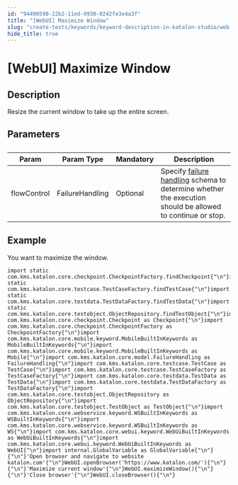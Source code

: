 ```yaml
---
id: "94490590-22b2-11ed-9930-0242fe3e4a3f"
title: "[WebUI] Maximize Window"
slug: "create-tests/keywords/keyword-description-in-katalon-studio/web-ui-keywords/webui-maximize-window"
hide_title: true
---
```


# <a id="id_0" class="anchor_top_offset"/><a id="ariaid-title1" class="anchor_top_offset"/>[WebUI] Maximize Window


## <a id="id_0__id_1" class="anchor_top_offset"/>Description  

              
<p xmlns="http://www.w3.org/1999/xhtml" className="p">Resize the current window to take up the entire screen.</p> 
      

## <a id="id_0__id_2" class="anchor_top_offset"/>Parameters  

              
<table xmlns="http://www.w3.org/1999/xhtml" className="table anchor_top_offset" id="id_0__e16773f6-43d4-4f97-9571-36c021d0976c"><caption /><thead className="thead"><tr className><th className="entry anchor_top_offset" id="id_0__e16773f6-43d4-4f97-9571-36c021d0976c__entry__1">Param</th><th className="entry anchor_top_offset" id="id_0__e16773f6-43d4-4f97-9571-36c021d0976c__entry__2">Param Type</th><th className="entry anchor_top_offset" id="id_0__e16773f6-43d4-4f97-9571-36c021d0976c__entry__3">Mandatory</th><th className="entry anchor_top_offset" id="id_0__e16773f6-43d4-4f97-9571-36c021d0976c__entry__4">Description</th></tr></thead><tbody className="tbody"><tr className><td className="entry" headers="id_0__e16773f6-43d4-4f97-9571-36c021d0976c__entry__1 id_0__e16773f6-43d4-4f97-9571-36c021d0976c__entry__2 id_0__e16773f6-43d4-4f97-9571-36c021d0976c__entry__3 id_0__e16773f6-43d4-4f97-9571-36c021d0976c__entry__4 ">flowControl</td><td className="entry" headers="id_0__e16773f6-43d4-4f97-9571-36c021d0976c__entry__1 id_0__e16773f6-43d4-4f97-9571-36c021d0976c__entry__2 id_0__e16773f6-43d4-4f97-9571-36c021d0976c__entry__3 id_0__e16773f6-43d4-4f97-9571-36c021d0976c__entry__4 ">FailureHandling</td><td className="entry" headers="id_0__e16773f6-43d4-4f97-9571-36c021d0976c__entry__1 id_0__e16773f6-43d4-4f97-9571-36c021d0976c__entry__2 id_0__e16773f6-43d4-4f97-9571-36c021d0976c__entry__3 id_0__e16773f6-43d4-4f97-9571-36c021d0976c__entry__4 ">Optional</td><td className="entry" headers="id_0__e16773f6-43d4-4f97-9571-36c021d0976c__entry__1 id_0__e16773f6-43d4-4f97-9571-36c021d0976c__entry__2 id_0__e16773f6-43d4-4f97-9571-36c021d0976c__entry__3 id_0__e16773f6-43d4-4f97-9571-36c021d0976c__entry__4 ">Specify <a className="xref" href="/docs/maintain/configure-failure-handling-settings-in-katalon-studio">failure handling</a> schema to         determine whether the execution should be allowed to continue or         stop.</td></tr></tbody></table> 
      

## <a id="id_0__id_3" class="anchor_top_offset"/>Example 

              
<p xmlns="http://www.w3.org/1999/xhtml" className="p">You want to maximize the window.</p> 
              
<pre xmlns="http://www.w3.org/1999/xhtml" className="pre codeblock"><code>import static com.kms.katalon.core.checkpoint.CheckpointFactory.findCheckpoint{"\n"}import static com.kms.katalon.core.testcase.TestCaseFactory.findTestCase{"\n"}import static com.kms.katalon.core.testdata.TestDataFactory.findTestData{"\n"}import static com.kms.katalon.core.testobject.ObjectRepository.findTestObject{"\n"}import com.kms.katalon.core.checkpoint.Checkpoint as Checkpoint{"\n"}import com.kms.katalon.core.checkpoint.CheckpointFactory as CheckpointFactory{"\n"}import com.kms.katalon.core.mobile.keyword.MobileBuiltInKeywords as MobileBuiltInKeywords{"\n"}import com.kms.katalon.core.mobile.keyword.MobileBuiltInKeywords as Mobile{"\n"}import com.kms.katalon.core.model.FailureHandling as FailureHandling{"\n"}import com.kms.katalon.core.testcase.TestCase as TestCase{"\n"}import com.kms.katalon.core.testcase.TestCaseFactory as TestCaseFactory{"\n"}import com.kms.katalon.core.testdata.TestData as TestData{"\n"}import com.kms.katalon.core.testdata.TestDataFactory as TestDataFactory{"\n"}import com.kms.katalon.core.testobject.ObjectRepository as ObjectRepository{"\n"}import com.kms.katalon.core.testobject.TestObject as TestObject{"\n"}import com.kms.katalon.core.webservice.keyword.WSBuiltInKeywords as WSBuiltInKeywords{"\n"}import com.kms.katalon.core.webservice.keyword.WSBuiltInKeywords as WS{"\n"}import com.kms.katalon.core.webui.keyword.WebUiBuiltInKeywords as WebUiBuiltInKeywords{"\n"}import com.kms.katalon.core.webui.keyword.WebUiBuiltInKeywords as WebUI{"\n"}import internal.GlobalVariable as GlobalVariable{"\n"}{"\n"}'Open browser and navigate to website katalon.com'{"\n"}WebUI.openBrowser('https://www.katalon.com/'){"\n"}{"\n"}'Maximize current window'{"\n"}WebUI.maximizeWindow(){"\n"}{"\n"}'Close browser'{"\n"}WebUI.closeBrowser(){"\n"}</code></pre> 
            
